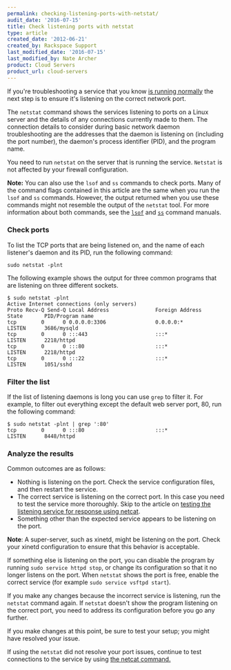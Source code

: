 ```yaml
---
permalink: checking-listening-ports-with-netstat/
audit_date: '2016-07-15'
title: Check listening ports with netstat
type: article
created_date: '2012-06-21'
created_by: Rackspace Support
last_modified_date: '2016-07-15'
last_modified_by: Nate Archer
product: Cloud Servers
product_url: cloud-servers
---
```


If you're troubleshooting a service that you know [is running normally](/how-to/checking-system-load-on-linux)
the next step is to ensure it's listening on the correct network port.

The `netstat` command shows the services listening to ports on a Linux
server and the details of any connections currently made to them.
The connection details to consider during basic network daemon
troubleshooting are the addresses that the daemon is listening on (including
the port number), the daemon's process identifier (PID), and the program
name.

You need to run `netstat` on the server that is running the service.
`Netstat` is not affected by your firewall configuration.

**Note:** You can also use the `lsof` and `ss` commands to check ports. Many of the command flags contained in this article are the same when you run the `lsof` and `ss` commands. However, the output returned when you use these commands might not resemble the output of the `netstat` tool. For more information about both commands, see the [`lsof`](http://linux.die.net/man/8/lsof) and [`ss`](http://linux.die.net/man/8/ss) command manuals.

### Check ports

To list the TCP ports that are being listened on, and the name of
each listener's daemon and its PID, run the following command:

    sudo netstat -plnt

The following example shows the output for three common programs
that are listening on three different sockets.

    $ sudo netstat -plnt
    Active Internet connections (only servers)
    Proto Recv-Q Send-Q Local Address               Foreign Address             State       PID/Program name
    tcp        0      0 0.0.0.0:3306                0.0.0.0:*                   LISTEN      3686/mysqld
    tcp        0      0 :::443                      :::*                        LISTEN      2218/httpd
    tcp        0      0 :::80                       :::*                        LISTEN      2218/httpd
    tcp        0      0 :::22                       :::*                        LISTEN      1051/sshd

### Filter the list

If the list of listening daemons is long you can use `grep` to filter it.
For example, to filter out everything except the default web server port, 80, run the following command:

    $ sudo netstat -plnt | grep ':80'
    tcp        0      0 :::80                       :::*                        LISTEN      8448/httpd

### Analyze the results

Common outcomes are as follows:

-   Nothing is listening on the port. Check the service configuration
    files, and then restart the service.
-   The correct service is listening on the correct port. In this case
    you need to test the service more thoroughly. Skip to the article on
    [testing the listening service for response using
    netcat](/how-to/testing-network-services-with-netcat).
-   Something other than the expected service appears to be listening on
    the port.

**Note**: A super-server, such as xinetd,
might be listening on the port. Check your xinetd configuration to ensure that this behavior is acceptable.

If something else is listening on the port, you can disable the program by running `sudo service httpd stop`, or change its configuration so that it no
longer listens on the port. When `netstat` shows the port is free, enable the correct service (for example `sudo service vsftpd start`).

If you make any changes because the incorrect service is listening, run the `netstat` command again. If `netstat` doesn't show the program listening on the correct port, you need to address its configuration before you go any further.

If you make changes at this point, be sure to test your setup; you might
have resolved your issue.

If using the `netstat` did not resolve your port issues, continue to test connections to the service by using [the netcat command.](/how-to/testing-network-services-with-netcat)
